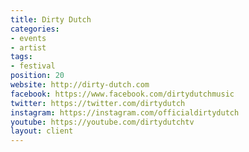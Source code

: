 ```yaml
---
title: Dirty Dutch
categories:
- events
- artist
tags:
- festival
position: 20
website: http://dirty-dutch.com
facebook: https://www.facebook.com/dirtydutchmusic
twitter: https://twitter.com/dirtydutch
instagram: https://instagram.com/officialdirtydutch
youtube: https://youtube.com/dirtydutchtv
layout: client
---
```


